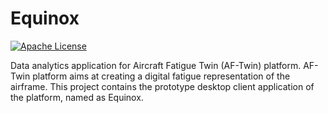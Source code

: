 # Equinox
[![Apache License](https://img.shields.io/badge/license-Apache%20License%202.0-blue.svg)](http://www.apache.org/licenses/LICENSE-2.0)

Data analytics application for Aircraft Fatigue Twin (AF-Twin) platform. AF-Twin platform aims at creating a digital fatigue representation of the airframe. This project contains the prototype desktop client application of the platform, named as Equinox.

